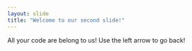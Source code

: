 ```yaml
---
layout: slide
title: "Welcome to our second slide!"
---
```

All your code are belong to us!
Use the left arrow to go back!
